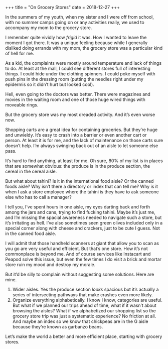 +++
title = "On Grocery Stores"
date = 2018-12-27
+++

In the summers of my youth, when my sister and I were off from school, with no summer camps going on or any activities really, we used to accompany my mom to the grocery store. 

I remember quite vividly how _frigid_ it was. How I wanted to leave the moment I got there. It was a unique feeling because while I generally disliked doing errands with my mom, the grocery store was a particular kind of hell for me. 

As a kid, the complaints were mostly around temperature and lack of things to do. At least at the mall, I could see different stores full of interesting things. I could hide under the clothing spinners. I could poke myself with push pins in the dressing room (putting the needles right under my epidermis so it didn&#8217;t hurt but looked cool). 

Hell, even going to the doctors was better. There were magazines and movies in the waiting room and one of those huge wired things with moveable rings. 

But the grocery store was my most dreaded activity. And it&#8217;s even worse now. 

Shopping carts are a great idea for containing groceries. But they&#8217;re huge and unwieldy. It&#8217;s easy to crash into a barrier or even another cart or person. At least it is for me, and the lack of maintenance on those carts sure doesn&#8217;t help. I&#8217;m always swinging back out of an aisle to let someone else pass. 

It&#8217;s hard to find anything, at least for me. Oh sure, 80% of my list is in places that are somewhat obvious: the produce is in the produce section, the cereal in the cereal aisle. 

But what about tahini? Is it in the international food aisle? Or the canned foods aisle? Why isn&#8217;t there a directory or index that can tell me? Why is it when I ask a store employee where the tahini is they have to ask someone else who has to call a manager? 

I tell you, I&#8217;ve spent hours in one aisle, my eyes darting back and forth among the jars and cans, trying to find fucking tahini. Maybe it&#8217;s just me, and I&#8217;m missing the spacial awareness needed to navigate such a store, but it&#8217;s irritating as hell. I&#8217;ve also sometimes seen green olives included only in a special corner along with cheese and crackers, just to be cute I guess. Not in the canned food aisle. 

I will admit that those handheld scanners at giant that allow you to scan as you go are very useful and efficient. But that&#8217;s one store. How it&#8217;s not commonplace is beyond me. And of course services like Instacart and Peapod solve this issue, but even the few times I do visit a brick and mortar store ruin my mood and destroy my morale. 

But it&#8217;d be silly to complain without suggesting some solutions. Here are mine. 

  1. Wider aisles. Yes the produce section _looks_ spacious but it&#8217;s actually a series of intersecting pathways that make crashes even more likely. 
  2. Organize everything alphabetically. I know I know, categories are useful. But what if we planned our trips ahead of time, what if it wasn&#8217;t about browsing the aisles? What if we alphabetized our shopping list so the grocery store trip was just a systematic experience? No friction at all. And maybe an index so we know that chickpeas are in the G aisle because they&#8217;re known as garbanzo beans. 

Let&#8217;s make the world a better and more efficient place, starting with grocery stores.